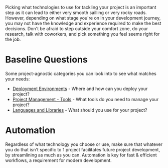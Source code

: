 Picking what technologies to use for tackling your project is an important step as it can lead to either very smooth sailling or very rocky roads. However, depending on what stage you're on in your development journey, you may not have the knowledge and experience required to make the best decisions. Don't be afraid to step outside your comfort zone, do your research, talk with coworkers, and pick something you feel seems right for the job.

# Baseline Questions
Some project-agnostic categories you can look into to see what matches your needs:
 - [Deployment Environments](Deployment%20Environments.md) - Where and how can you deploy your project?
 - [Project Management - Tools](Project%20Management%20-%20Tools.md) - What tools do you need to manage your project?
 - [Languages and Libraries](Languages%20and%20Libraries.md) - What should you use for your project?

# Automation
Regardless of what technology you choose or use, make sure that whatever you do that isn't specific to 1 project facilitates future project development, by streamlining as much as you can.
Automation is key for fast & efficient workflows, a requirement for modern development.